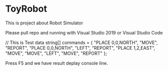 # ToyRobot
This is project about Robot Simulator 

Please pull repo and running with Visual Studio 2019 or Visual Studio Code

// This is  Test data 
string[] commands = {
   "PLACE 0,0,NORTH",
   "MOVE",
   "REPORT",
   "PLACE 0,0,NORTH",
   "LEFT",
   "REPORT",
   "PLACE 1,2,EAST",
   "MOVE",
   "MOVE",
   "LEFT",
   "MOVE",
   "REPORT"
};

Press F5 and we have result deplay console line.
